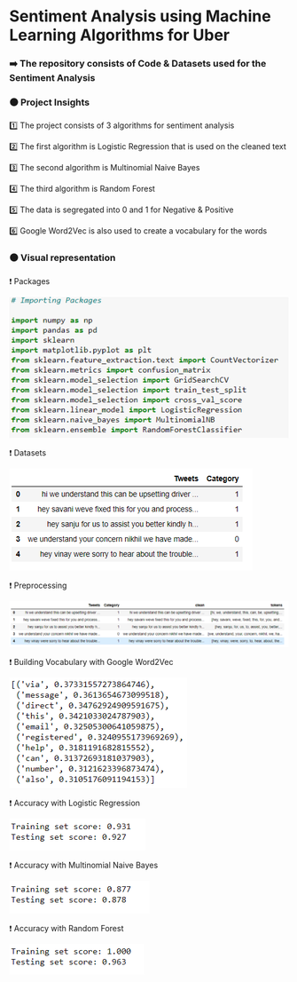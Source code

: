 # Sentiment Analysis using Machine Learning Algorithms for Uber 

### ➡️ The repository consists of Code & Datasets used for the Sentiment Analysis

### ⚫️ Project Insights

1️⃣ The project consists of 3 algorithms for sentiment analysis

2️⃣ The first algorithm is Logistic Regression that is used on the cleaned text  

3️⃣ The second algorithm is Multinomial Naive Bayes   

4️⃣ The third algorithm is Random Forest

5️⃣ The data is segregated into 0 and 1 for Negative & Positive

6️⃣ Google Word2Vec is also used to create a vocabulary for the words 

### ⚫️ Visual representation 

❗️  Packages

![](https://github.com/yashindulkar/Sentimental-Analysis-using-ML-Uber/blob/master/Images/Packages.PNG)

❗️  Datasets

![](https://github.com/yashindulkar/Sentimental-Analysis-using-ML-Uber/blob/master/Images/Dataset.PNG)

❗️  Preprocessing

![](https://github.com/yashindulkar/Sentimental-Analysis-using-ML-Uber/blob/master/Images/Tokenizing.PNG)

❗️  Building Vocabulary with Google Word2Vec

![](https://github.com/yashindulkar/Sentimental-Analysis-using-ML-Uber/blob/master/Images/Building%20Vocab.PNG)

❗️  Accuracy with Logistic Regression

![](https://github.com/yashindulkar/Sentimental-Analysis-using-ML-Uber/blob/master/Images/LR.PNG)

❗️  Accuracy with Multinomial Naive Bayes

![](https://github.com/yashindulkar/Sentimental-Analysis-using-ML-Uber/blob/master/Images/MNB.PNG)

❗️  Accuracy with Random Forest

![](https://github.com/yashindulkar/Sentimental-Analysis-using-ML-Uber/blob/master/Images/RF.PNG)


